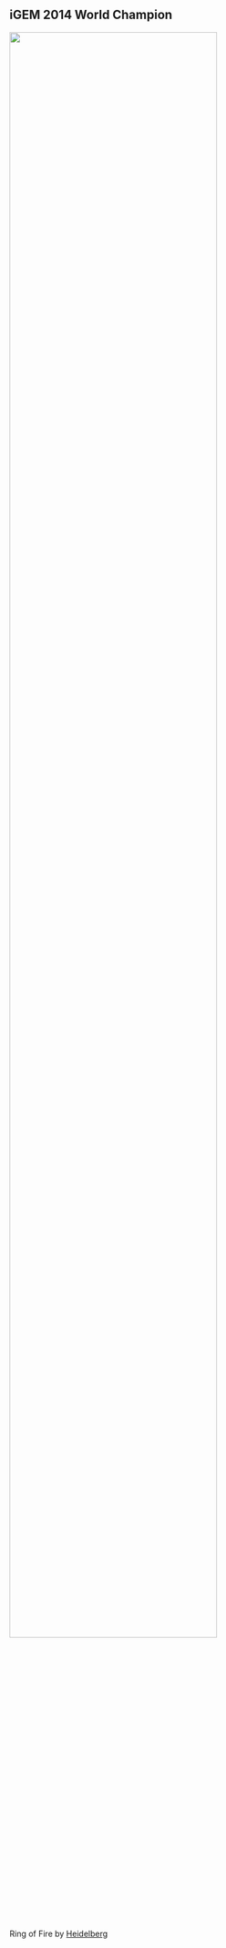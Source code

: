 ##  iGEM 2014 World Champion

<img src="resources/heidelberg-ring-of-fire.png" style="width:85%;height:auto"/>

Ring of Fire by [Heidelberg](http://2014.igem.org/Team:Heidelberg)

<!-- Talk about gene/RNA splicing later? -->
